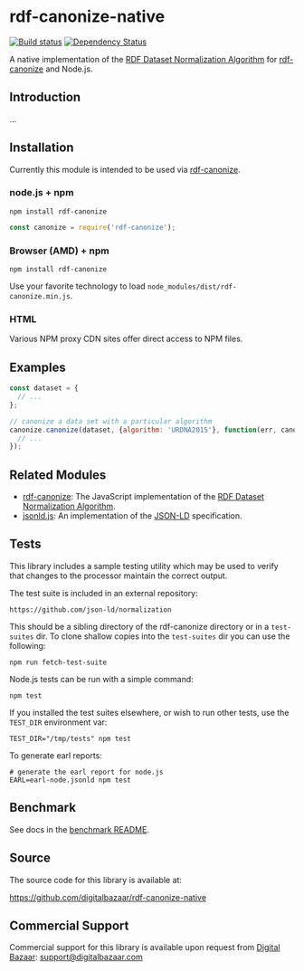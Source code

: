 # rdf-canonize-native

[![Build status](https://img.shields.io/travis/digitalbazaar/rdf-canonize-native.svg)](https://travis-ci.org/digitalbazaar/rdf-canonize-native)
[![Dependency Status](https://img.shields.io/david/digitalbazaar/rdf-canonize-native.svg)](https://david-dm.org/digitalbazaar/rdf-canonize-native)

A native implementation of the [RDF Dataset Normalization Algorithm][] for
[rdf-canonize][] and Node.js.

Introduction
------------

...

Installation
------------

Currently this module is intended to be used via [rdf-canonize][].

### node.js + npm

```
npm install rdf-canonize
```

```js
const canonize = require('rdf-canonize');
```

### Browser (AMD) + npm

```
npm install rdf-canonize
```

Use your favorite technology to load `node_modules/dist/rdf-canonize.min.js`.

### HTML

Various NPM proxy CDN sites offer direct access to NPM files.

Examples
--------

```js
const dataset = {
  // ...
};

// canonize a data set with a particular algorithm
canonize.canonize(dataset, {algorithm: 'URDNA2015'}, function(err, canonical) {
  // ...
});
```

Related Modules
---------------

* [rdf-canonize][]: The JavaScript implementation of the [RDF Dataset
  Normalization Algorithm][].
* [jsonld.js][]: An implementation of the [JSON-LD][] specification.

Tests
-----

This library includes a sample testing utility which may be used to verify
that changes to the processor maintain the correct output.

The test suite is included in an external repository:

    https://github.com/json-ld/normalization

This should be a sibling directory of the rdf-canonize directory or in a
`test-suites` dir. To clone shallow copies into the `test-suites` dir you can
use the following:

    npm run fetch-test-suite

Node.js tests can be run with a simple command:

    npm test

If you installed the test suites elsewhere, or wish to run other tests, use
the `TEST_DIR` environment var:

    TEST_DIR="/tmp/tests" npm test

To generate earl reports:

    # generate the earl report for node.js
    EARL=earl-node.jsonld npm test

Benchmark
---------

See docs in the [benchmark README](./benchmark/README.md).

Source
------

The source code for this library is available at:

https://github.com/digitalbazaar/rdf-canonize-native

Commercial Support
------------------

Commercial support for this library is available upon request from
[Digital Bazaar][]: support@digitalbazaar.com

[Digital Bazaar]: https://digitalbazaar.com/
[JSON-LD]: https://json-ld.org/
[RDF Dataset Normalization Algorithm]: https://json-ld.github.io/normalization/
[jsonld.js]: https://github.com/digitalbazaar/jsonld.js
[rdf-canonize]: https://github.com/digitalbazaar/rdf-canonize
